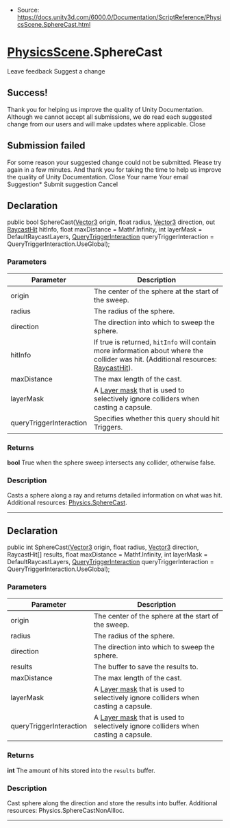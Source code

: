 * Source: https://docs.unity3d.com/6000.0/Documentation/ScriptReference/PhysicsScene.SphereCast.html

#  [PhysicsScene](https://docs.unity3d.com/6000.0/Documentation/ScriptReference/PhysicsScene.html).SphereCast
Leave feedback
Suggest a change
## Success!
Thank you for helping us improve the quality of Unity Documentation. Although we cannot accept all submissions, we do read each suggested change from our users and will make updates where applicable.
Close
## Submission failed
For some reason your suggested change could not be submitted. Please <a>try again</a> in a few minutes. And thank you for taking the time to help us improve the quality of Unity Documentation.
Close
Your name Your email Suggestion* Submit suggestion
Cancel
## Declaration
public bool SphereCast([Vector3](https://docs.unity3d.com/6000.0/Documentation/ScriptReference/Vector3.html) origin, float radius, [Vector3](https://docs.unity3d.com/6000.0/Documentation/ScriptReference/Vector3.html) direction, out [RaycastHit](https://docs.unity3d.com/6000.0/Documentation/ScriptReference/RaycastHit.html) hitInfo, float maxDistance = Mathf.Infinity, int layerMask = DefaultRaycastLayers, [QueryTriggerInteraction](https://docs.unity3d.com/6000.0/Documentation/ScriptReference/QueryTriggerInteraction.html) queryTriggerInteraction = QueryTriggerInteraction.UseGlobal); 
### Parameters
Parameter | Description  
---|---  
origin | The center of the sphere at the start of the sweep.  
radius | The radius of the sphere.  
direction | The direction into which to sweep the sphere.  
hitInfo | If true is returned, `hitInfo` will contain more information about where the collider was hit. (Additional resources: [RaycastHit](https://docs.unity3d.com/6000.0/Documentation/ScriptReference/RaycastHit.html)).  
maxDistance | The max length of the cast.  
layerMask | A [Layer mask](https://docs.unity3d.com/6000.0/Documentation/Manual/Layers.html) that is used to selectively ignore colliders when casting a capsule.  
queryTriggerInteraction | Specifies whether this query should hit Triggers.  
### Returns
**bool** True when the sphere sweep intersects any collider, otherwise false. 
### Description
Casts a sphere along a ray and returns detailed information on what was hit.
Additional resources: [Physics.SphereCast](https://docs.unity3d.com/6000.0/Documentation/ScriptReference/Physics.SphereCast.html).
* * *
## Declaration
public int SphereCast([Vector3](https://docs.unity3d.com/6000.0/Documentation/ScriptReference/Vector3.html) origin, float radius, [Vector3](https://docs.unity3d.com/6000.0/Documentation/ScriptReference/Vector3.html) direction, RaycastHit[] results, float maxDistance = Mathf.Infinity, int layerMask = DefaultRaycastLayers, [QueryTriggerInteraction](https://docs.unity3d.com/6000.0/Documentation/ScriptReference/QueryTriggerInteraction.html) queryTriggerInteraction = QueryTriggerInteraction.UseGlobal); 
### Parameters
Parameter | Description  
---|---  
origin | The center of the sphere at the start of the sweep.  
radius | The radius of the sphere.  
direction | The direction into which to sweep the sphere.  
results | The buffer to save the results to.  
maxDistance | The max length of the cast.  
layerMask | A [Layer mask](https://docs.unity3d.com/6000.0/Documentation/Manual/Layers.html) that is used to selectively ignore colliders when casting a capsule.  
queryTriggerInteraction | A [Layer mask](https://docs.unity3d.com/6000.0/Documentation/Manual/Layers.html) that is used to selectively ignore colliders when casting a capsule.  
### Returns
**int** The amount of hits stored into the `results` buffer. 
### Description
Cast sphere along the direction and store the results into buffer.
Additional resources: Physics.SphereCastNonAllloc.
* * *
